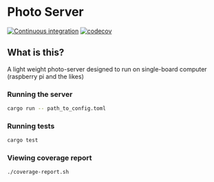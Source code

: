 # Photo Server

[![Continuous integration](https://github.com/bjornua/photo-server/workflows/Continuous%20integration/badge.svg)](https://github.com/bjornua/photo-server/actions?query=workflow%3A%22Continuous+integration%22) [![codecov](https://codecov.io/gh/bjornua/photo-server/branch/main/graph/badge.svg?token=CIJPTV8NX3)](https://codecov.io/gh/bjornua/photo-server)

## What is this?

A light weight photo-server designed to run on single-board computer (raspberry pi and the likes)

### Running the server

```sh
cargo run -- path_to_config.toml
```

### Running tests

```sh
cargo test
```

### Viewing coverage report

```sh
./coverage-report.sh
```
